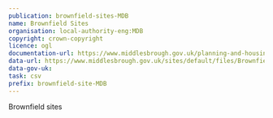 ```yaml
---
publication: brownfield-sites-MDB
name: Brownfield Sites
organisation: local-authority-eng:MDB
copyright: crown-copyright
licence: ogl
documentation-url: https://www.middlesbrough.gov.uk/planning-and-housing/planning/planning-policy/brownfield-land-register
data-url: https://www.middlesbrough.gov.uk/sites/default/files/Brownfield%20Land%20Register%20Middlesbrough%20March%202018%20update.csv
data-gov-uk: 
task: csv
prefix: brownfield-site-MDB
---
```


Brownfield sites

